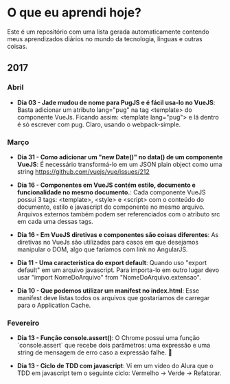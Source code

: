 # O que eu aprendi hoje?

Este é um repositório com uma lista gerada automaticamente contendo meus aprendizados diários no mundo da tecnologia, línguas e outras coisas.


## 2017

### Abril

* **Dia 03 - Jade mudou de nome para PugJS e é fácil usa-lo no VueJS**: Basta adicionar um atributo lang&#x3D;&quot;pug&quot; na tag &lt;template&gt; do componente VueJs. Ficando assim: &lt;template lang&#x3D;&quot;pug&quot;&gt; e lá dentro é só escrever com pug.  Claro, usando o webpack-simple. 

### Março

* **Dia 31 - Como adicionar um &quot;new Date()&quot; no data() de um componente VueJS**: É necessário transformá-lo em um JSON plain object como uma string https://github.com/vuejs/vue/issues/212 

* **Dia 16 - Componentes em VueJS contém estilo, documento e funcionalidade no mesmo documento.**: Cada componente VueJS possui 3 tags: &lt;template&gt;, &lt;style&gt; e &lt;script&gt; com o conteúdo do documento, estilo e javascript do componente no mesmo arquivo. Arquivos externos também podem ser referenciados com o atributo src em cada uma dessas tags. 

* **Dia 16 - Em VueJS diretivas e componentes são coisas diferentes**: As diretivas no VueJs são utilizadas para casos em que desejamos manipular o DOM, algo que faríamos com link no AngularJS. 

* **Dia 11 - Uma característica do export default**: Quando uso &quot;export default&quot; em um arquivo javascript. Para importa-lo em outro lugar devo usar &quot;import NomeDoArquivo&quot; from &quot;NomeDoArquivo.extensao&quot;. 

* **Dia 10 - Que podemos utilizar um manifest no index.html**: Esse manifest deve listas todos os arquivos que gostaríamos de carregar para o Application Cache. 

### Fevereiro

* **Dia 13 - Função console.assert()**: O Chrome possui uma função &#x60;console.assert&#x60; que recebe dois parâmetros: uma expressão e uma string de mensagem de erro caso a expressão falhe. :tada: 

* **Dia 13 - Ciclo de TDD com javascript**: Ví em um vídeo do Alura que o TDD em javascript tem o seguinte ciclo: Vermelho -&gt; Verde -&gt; Refatorar. 

